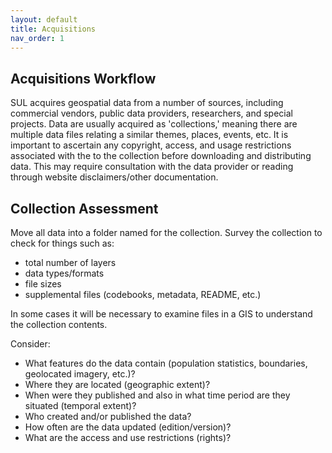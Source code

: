 ```yaml
---
layout: default
title: Acquisitions
nav_order: 1
---
```


## Acquisitions Workflow

SUL acquires geospatial data from a number of sources, including commercial vendors, public data providers, researchers, and special projects. Data are usually acquired as 'collections,' meaning there are multiple data files relating a similar themes, places, events, etc. It is important to ascertain any copyright, access, and usage restrictions associated with the to the collection before downloading and distributing data. This may require consultation with the data provider or reading through website disclaimers/other documentation. 

## Collection Assessment

Move all data into a folder named for the collection. Survey the collection to check for things such as:

* total number of layers
* data types/formats
* file sizes
* supplemental files (codebooks, metadata, README, etc.)

In some cases it will be necessary to examine files in a GIS to understand the collection contents. 

Consider: 
* What features do the data contain (population statistics, boundaries, geolocated imagery, etc.)? 
* Where they are located (geographic extent)? 
* When were they published and also in what time period are they situated (temporal extent)? 
* Who created and/or published the data? 
* How often are the data updated (edition/version)? 
* What are the access and use restrictions (rights)?


